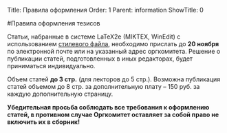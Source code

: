 Title: Правила оформления
Order: 1
Parent: information
ShowTitle: 0

#Правила оформления тезисов

Статьи, набранные в системе LaTeX2e (MIKTEX, WinEdit) с использованием [стилевого файла](files/vzms_2020.tex), необходимо прислать до **20 ноября** по электронной почте или на указанный адрес оргкомитета. Решение о публикации статей, подготовленных в иных редакторах, будет приниматься индивидуально.

Объем статей **до 3 стр.** (для лекторов до 5 стр.). Возможна публикация статей объемом до 8 стр. за дополнительную плату – 150 руб. за каждую дополнительную страницу.

**Убедительная просьба соблюдать все требования к оформлению статей, в противном случае Оргкомитет оставляет за собой право не включить их в сборник!**
